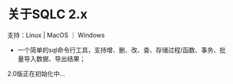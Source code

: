 # 关于SQLC 2.x

支持：Linux | MacOS ｜ Windows

- 一个简单的sql命令行工具，支持增、删、改、查、存储过程/函数、事务、批量导入数据、导出结果；

2.0版正在初始化中...